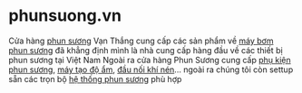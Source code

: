 # phunsuong.vn
Cửa hàng <a href="https://phunsuong.vn">phun sương</a> Vạn Thắng cung cấp các sản phẩm về <a href="https://phunsuong.vn/bom-phun-suong">máy bơm phun sương</a> đã khẳng định mình là nhà cung cấp hàng đầu về các thiết bị phun sương tại Việt Nam
Ngoài ra cửa hàng Phun Sương cung cấp <a href="https://phunsuong.vn/phu-kien-phun-suong">phụ kiện phun sương</a>, <a href="https://phunsuong.vn/may-tao-do-am">máy tạo độ ẩm</a>, <a href="https://phunsuong.vn/dau-noi-khi-nen">đầu nối khí nén</a>... ngoài ra chúng tôi còn settup sẵn các trọn bộ <a href="https://phunsuong.vn/he-thong-phun-suong">hệ thống phun sương</a> phù hợp
